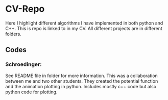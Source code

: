 # CV-Repo
Here I highlight different algorithms I have implemented in both python and C++. This is repo is linked to in my CV. All different projects are in different folders.

## Codes
### Schroedinger:
See README file in folder for more information. This was a collaboration between me and two other students. They created the potential function and the animation plotting in python. Includes mostly c++ code but also python code for plotting.


